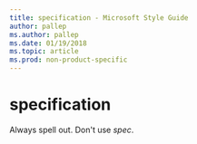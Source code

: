 ```yaml
---
title: specification - Microsoft Style Guide
author: pallep
ms.author: pallep
ms.date: 01/19/2018
ms.topic: article
ms.prod: non-product-specific
---
```


# specification

Always spell out. Don't use *spec*. 

